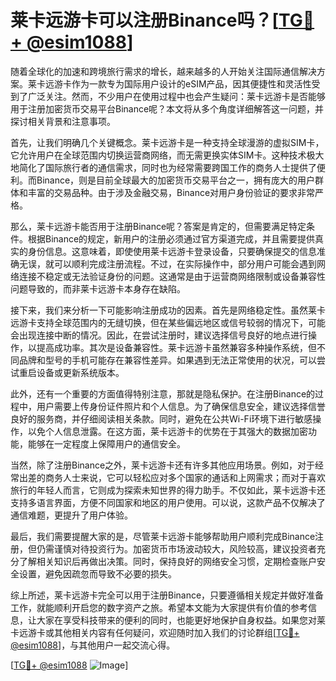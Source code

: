 # 莱卡远游卡可以注册Binance吗？[[TG💪+ @esim1088](https://t.me/s/esim1088)]

随着全球化的加速和跨境旅行需求的增长，越来越多的人开始关注国际通信解决方案。莱卡远游卡作为一款专为国际用户设计的eSIM产品，因其便捷性和灵活性受到了广泛关注。然而，不少用户在使用过程中也会产生疑问：莱卡远游卡是否能够用于注册加密货币交易平台Binance呢？本文将从多个角度详细解答这一问题，并探讨相关背景和注意事项。

首先，让我们明确几个关键概念。莱卡远游卡是一种支持全球漫游的虚拟SIM卡，它允许用户在全球范围内切换运营商网络，而无需更换实体SIM卡。这种技术极大地简化了国际旅行者的通信需求，同时也为经常需要跨国工作的商务人士提供了便利。而Binance，则是目前全球最大的加密货币交易平台之一，拥有庞大的用户群体和丰富的交易品种。由于涉及金融交易，Binance对用户身份验证的要求非常严格。

那么，莱卡远游卡能否用于注册Binance呢？答案是肯定的，但需要满足特定条件。根据Binance的规定，新用户的注册必须通过官方渠道完成，并且需要提供真实的身份信息。这意味着，即使使用莱卡远游卡登录设备，只要确保提交的信息准确无误，就可以顺利完成注册流程。不过，在实际操作中，部分用户可能会遇到网络连接不稳定或无法验证身份的问题。这通常是由于运营商网络限制或设备兼容性问题导致的，而非莱卡远游卡本身存在缺陷。

接下来，我们来分析一下可能影响注册成功的因素。首先是网络稳定性。虽然莱卡远游卡支持全球范围内的无缝切换，但在某些偏远地区或信号较弱的情况下，可能会出现连接中断的情况。因此，在尝试注册时，建议选择信号良好的地点进行操作，以提高成功率。其次是设备兼容性。莱卡远游卡虽然兼容多种操作系统，但不同品牌和型号的手机可能存在兼容性差异。如果遇到无法正常使用的状况，可以尝试重启设备或更新系统版本。

此外，还有一个重要的方面值得特别注意，那就是隐私保护。在注册Binance的过程中，用户需要上传身份证件照片和个人信息。为了确保信息安全，建议选择信誉良好的服务商，并仔细阅读相关条款。同时，避免在公共Wi-Fi环境下进行敏感操作，以免个人信息泄露。在这方面，莱卡远游卡的优势在于其强大的数据加密功能，能够在一定程度上保障用户的通信安全。

当然，除了注册Binance之外，莱卡远游卡还有许多其他应用场景。例如，对于经常出差的商务人士来说，它可以轻松应对多个国家的通话和上网需求；而对于喜欢旅行的年轻人而言，它则成为探索未知世界的得力助手。不仅如此，莱卡远游卡还支持多语言界面，方便不同国家和地区的用户使用。可以说，这款产品不仅解决了通信难题，更提升了用户体验。

最后，我们需要提醒大家的是，尽管莱卡远游卡能够帮助用户顺利完成Binance注册，但仍需谨慎对待投资行为。加密货币市场波动较大，风险较高，建议投资者充分了解相关知识后再做出决策。同时，保持良好的网络安全习惯，定期检查账户安全设置，避免因疏忽而导致不必要的损失。

综上所述，莱卡远游卡完全可以用于注册Binance，只要遵循相关规定并做好准备工作，就能顺利开启您的数字资产之旅。希望本文能为大家提供有价值的参考信息，让大家在享受科技带来的便利的同时，也能更好地保护自身权益。如果您对莱卡远游卡或其他相关内容有任何疑问，欢迎随时加入我们的讨论群组[[TG💪+ @esim1088](https://t.me/s/esim1088)]，与其他用户一起交流心得。

[[TG💪+ @esim1088](https://t.me/s/esim1088) ![Image](https://i.postimg.cc/4NQfJmqS/Snipaste-2025-05-13-00-14-12.png)]